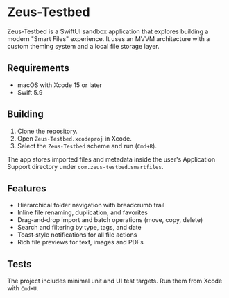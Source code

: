 # Zeus-Testbed

Zeus-Testbed is a SwiftUI sandbox application that explores building a modern "Smart Files" experience. It uses an MVVM architecture with a custom theming system and a local file storage layer.

## Requirements
- macOS with Xcode 15 or later
- Swift 5.9

## Building
1. Clone the repository.
2. Open `Zeus-Testbed.xcodeproj` in Xcode.
3. Select the `Zeus-Testbed` scheme and run (`Cmd+R`).

The app stores imported files and metadata inside the user's Application Support directory under `com.zeus-testbed.smartfiles`.

## Features
- Hierarchical folder navigation with breadcrumb trail
- Inline file renaming, duplication, and favorites
- Drag‑and‑drop import and batch operations (move, copy, delete)
- Search and filtering by type, tags, and date
- Toast‑style notifications for all file actions
- Rich file previews for text, images and PDFs

## Tests
The project includes minimal unit and UI test targets. Run them from Xcode with `Cmd+U`.
